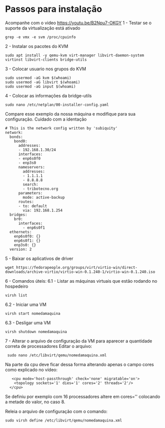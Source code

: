 # Passos para instalação
Acompanhe com o video https://youtu.be/B2Npu7-OKGY
1 - Testar se o suporte da virtualização está ativado
```
grep -e vmx -e svm /proc/cpuinfo
```
2 - Instalar os pacotes do KVM
```
sudo apt install -y qemu-kvm virt-manager libvirt-daemon-system virtinst libvirt-clients bridge-utils
```
3 - Colocar usuario nos grupos do KVM
```
sudo usermod -aG kvm $(whoami)
sudo usermod -aG libvirt $(whoami)
sudo usermod -aG input $(whoami)
```
4 - Colocar as informações da bridge-utils
```
sudo nano /etc/netplan/00-installer-config.yaml
```
Compare esse exemplo da nossa máquina e modifique para sua configuração. Cuidado com a identação
```
# This is the network config written by 'subiquity'
network:
  bonds:
    bond0:
      addresses:
      - 192.168.1.30/24
      interfaces:
      - enp6s0f0
      - enp3s0
      nameservers:
        addresses:
        - 1.1.1.1
        - 8.8.8.8
        search:
        - tribotecno.org
      parameters:
        mode: active-backup
      routes:
      - to: default
        via: 192.168.1.254
  bridges:
    br0:
      interfaces:
        - enp6s0f1
  ethernets:
    enp6s0f0: {}
    enp6s0f1: {}
    enp3s0: {}
  version: 2
```
5 - Baixar os aplicativos de driver
```
wget https://fedorapeople.org/groups/virt/virtio-win/direct-downloads/archive-virtio/virtio-win-0.1.240-1/virtio-win-0.1.240.iso
```
6 - Comandos úteis:
6.1 - Listar as máquinas virtuais que estão rodando no hospedeiro
```
virsh list
```
6.2 - Iniciar uma VM
```
virsh start nomedamaquina
```
6.3 - Desligar uma VM
```
virsh shutdown nomedamaquina
```
7 - Alterar o arquivo de configuração da VM para aparecer a quantidade correta de processadores
 Editar o arquivo:
```
 sudo nano /etc/libvirt/qemu/nomedamaquina.xml
```
 Na parte da cpu deve ficar dessa forma alterando apenas o campo cores como explicado no vídeo:
```
   <cpu mode='host-passthrough' check='none' migratable='on'>
    <topology sockets='1' dies='1' cores='2' threads='2'/>
  </cpu>
  ```
  Se definiu por exemplo com 16 processadores altere em cores='' colocando a metade do valor, no caso 8.
  
  Releia o arquivo de configuração com o comando:
  ```
  sudo virsh define /etc/libvirt/qemu/nomedamaquina.xml
  ```

  
